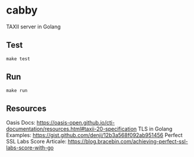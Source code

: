 # cabby
TAXII server in Golang

## Test
`make test`

## Run
`make run`

## Resources
Oasis Docs: https://oasis-open.github.io/cti-documentation/resources.html#taxii-20-specification
TLS in Golang Examples: https://gist.github.com/denji/12b3a568f092ab951456
Perfect SSL Labs Score Articale: https://blog.bracebin.com/achieving-perfect-ssl-labs-score-with-go
